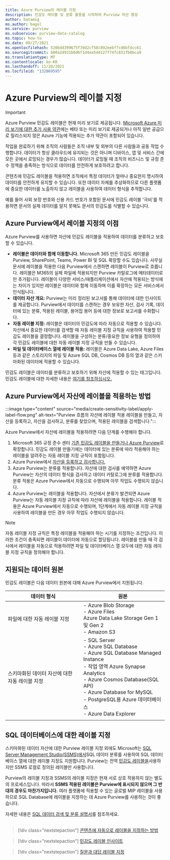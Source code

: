 ```yaml
---
title: Azure Purview의 레이블 지정
description: 민감도 레이블 및 분류 활용을 시작하여 Purview 자산 향상
author: batamig
ms.author: bagol
ms.service: purview
ms.subservice: purview-data-catalog
ms.topic: how-to
ms.date: 09/27/2021
ms.openlocfilehash: 520bdd399675f39d2cf58c892eebf7cd6bf4cc61
ms.sourcegitcommit: b00a2d931b0d6f1d4ea5d4127f74fc831fb0bca9
ms.translationtype: MT
ms.contentlocale: ko-KR
ms.lasthandoff: 11/20/2021
ms.locfileid: "132869595"
---
```

# <a name="labeling-in-azure-purview"></a>Azure Purview의 레이블 지정

> [!IMPORTANT]
> Azure Purview 민감도 레이블은 현재 미리 보기로 제공됩니다. [Microsoft Azure 미리 보기에 대한 추가 사용 약관](https://azure.microsoft.com/support/legal/preview-supplemental-terms/)에는 베타 또는 미리 보기로 제공되거나 아직 일반 공급으로 릴리스되지 않은 Azure 기능에 적용되는 추가 약관이 포함되어 있습니다.
>

작업을 완료하기 위해 조직의 사람들은 조직 내부 및 외부의 다른 사람들과 공동 작업 수행합니다. 데이터가 항상 클라우드에 유지되는 것은 아니며 디바이스, 앱 및 서비스 간에 모든 곳에서 로밍되는 경우가 많습니다. 데이터가 로밍될 때 조직의 비즈니스 및 규정 준수 정책을 충족하는 방식으로 데이터를 안전하게 보호하려고 합니다.</br>

콘텐츠에 민감도 레이블을 적용하면 조직에서 특정 데이터가 얼마나 중요한지 명시하여 데이터를 안전하게 유지할 수 있습니다. 또한 데이터 자체를 추상화하므로 다른 플랫폼에 중요한 데이터를 노출하지 않고 레이블을 사용하여 데이터 형식을 추적합니다.</br>

예를 들어 사회 보장 번호와 신용 카드 번호가 포함된 문서에 민감도 레이블 '극비'를 적용하면 문서의 실제 데이터를 알지 못해도 문서의 민감도를 식별할 수 있습니다.

## <a name="benefits-of-labeling-in-azure-purview"></a>Azure Purview에서 레이블 지정의 이점

Azure Purview를 사용하면 자산에 민감도 레이블을 적용하여 데이터를 분류하고 보호할 수 있습니다.

* **레이블은 데이터와 함께 이동합니다.** Microsoft 365 만든 민감도 레이블을 Purview, SharePoint, Teams, Power BI 및 SQL 확장할 수도 있습니다. 사무실 문서에 레이블을 적용한 다음 Purview에서 스캔하면 레이블이 Purview로 흐릅니다. 레이블은 M365의 실제 파일에 적용되지만 Purview 카탈로그에 메타데이터로만 추가됩니다. 레이블이 다양한 서비스/애플리케이션에서 자산에 적용되는 방식에는 차이가 있지만 레이블은 데이터와 함께 이동하며 이를 확장하는 모든 서비스에서 인식됩니다. 
* **데이터 자산 개요:** Purview는 미리 정리된 보고서를 통해 데이터에 대한 인사이트를 제공합니다. Purview에서 데이터를 스캔하는 경우 보유한 자산, 검사 기록, 데이터에 있는 분류, 적용된 레이블, 용어집 용어 등에 대한 정보로 보고서를 수화합니다.
* **자동 레이블 지정:** 레이블은 데이터의 민감도에 따라 자동으로 적용할 수 있습니다. 자산에서 중요한 데이터를 검색할 때 자동 레이블 지정 규칙을 사용하여 적용할 민감도 레이블을 결정합니다. 레이블을 구성하는 분류/중요한 정보 유형을 정의하여 각 민감도 레이블에 대한 자동 레이블 지정 규칙을 만들 수 있습니다.
* **파일 및 데이터베이스 열에 레이블 적용:** 레이블은 Azure Data Lake, Azure Files 등과 같은 스토리지의 파일 및 Azure SQL DB, Cosmos DB 등의 열과 같은 스키마화된 데이터에 적용할 수 있습니다.

민감도 레이블은 데이터를 분류하고 보호하기 위해 자산에 적용할 수 있는 태그입니다. 민감도 레이블에 대한 자세한 내용은 [여기를 참조하십시오.](/microsoft-365/compliance/create-sensitivity-labels)

## <a name="how-to-apply-labels-to-assets-in-azure-purview"></a>Azure Purview에서 자산에 레이블을 적용하는 방법

:::image type="content" source="media/create-sensitivity-label/apply-label-flow.png" alt-text="Purview 흐름의 자산에 레이블 적용 레이블을 만들고, 자산을 등록하고, 자산을 검사하고, 분류를 찾았으며, 적용된 레이블을 검색합니다.":::

Azure Purview에서 자산에 레이블을 적용하려면 다음 단계를 수행해야 합니다.

1. Microsoft 365 규정 준수 센터 [기존 민감도 레이블을 만들거나 Azure Purview](how-to-automatically-label-your-content.md)로 확장합니다. 민감도 레이블 만들기에는 데이터에 있는 분류에 따라 적용해야 하는 레이블을 알려주는 자동 레이블 지정 규칙이 포함됩니다.
1. Azure Purview에서 [자산을 등록하고 검사합니다.](how-to-automatically-label-your-content.md#scan-your-data-to-apply-sensitivity-labels-automatically)
1. Azure Purview는 분류를 적용합니다. 자산에 대한 검사를 예약하면 Azure Purview는 자산의 데이터 형식을 검사하고 데이터 카탈로그에 분류를 적용합니다. 분류 적용은 Azure Purview에서 자동으로 수행되며 아무 작업도 수행되지 않습니다.
1. Azure Purview는 레이블을 적용합니다. 자산에서 분류가 발견되면 Azure Purview는 자동 레이블 지정 규칙에 따라 자산에 레이블을 적용합니다. 레이블 적용은 Azure Purview에서 자동으로 수행되며, 1단계에서 자동 레이블 지정 규칙을 사용하여 레이블을 만든 경우 아무 작업도 수행되지 않습니다.

> [!NOTE]
> 자동 레이블 지정 규칙은 특정 레이블을 적용해야 하는 시기를 지정하는 조건입니다. 이러한 조건이 충족되면 레이블이 데이터에 자동으로 할당됩니다. 레이블을 만들 때 각 검사에서 레이블을 자동으로 적용하려면 파일 및 데이터베이스 열 모두에 대한 자동 레이블 지정 규칙을 정의해야 합니다.
>

## <a name="supported-data-sources"></a>지원되는 데이터 원본

민감도 레이블은 다음 데이터 원본에 대해 Azure Purview에서 지원됩니다.

|데이터 형식  |원본  |
|---------|---------|
|파일에 대한 자동 레이블 지정     |    - Azure Blob Storage</br>- Azure Files</br>Azure Data Lake Storage Gen 1 및 Gen 2</br>- Amazon S3|
|스키마화된 데이터 자산에 대한 자동 레이블 지정    |  - SQL Server</br>- Azure SQL Database</br>- Azure SQL Database Managed Instance</br>- 작업 영역 Azure Synapse Analytics</br>- Azure Cosmos Database(SQL API)</br> - Azure Database for MySQL</br> - PostgreSQL용 Azure 데이터베이스</br> - Azure Data Explorer</br>  |
| | |

## <a name="labeling-for-sql-databases"></a>SQL 데이터베이스에 대한 레이블 지정

스키마화된 데이터 자산에 대한 Purview 레이블 지정 외에도 Microsoft는 [SQL Server Management Studio(SSMS)에서](/sql/ssms/sql-server-management-studio-ssms)SQL 데이터 분류를 사용하여 SQL 데이터베이스 열에 대한 레이블 지정도 지원합니다. Purview는 전역 [민감도 레이블을](/microsoft-365/compliance/sensitivity-labels)사용하지만 SSMS 로컬로 정의된 레이블만 사용합니다.

Purview의 레이블 지정과 SSMS의 레이블 지정은 현재 서로 상호 작용하지 않는 별도의 프로세스입니다. 따라서 **SSMS 적용된 레이블은 Purview에 표시되지 않으며 그 반대의 경우도 마찬가지입니다.** 여러 플랫폼에 적용할 수 있는 글로벌 MIP 레이블을 사용하므로 SQL Database에 레이블을 지정하는 데 Azure Purview를 사용하는 것이 좋습니다.

자세한 내용은 [SQL 데이터 검색 및 분류 설명서](/sql/relational-databases/security/sql-data-discovery-and-classification)를 참조하세요. </br></br>

> [!div class="nextstepaction"]
> [콘텐츠에 자동으로 레이블을 지정하는 방법](./how-to-automatically-label-your-content.md)

> [!div class="nextstepaction"]
> [민감도 레이블 인사이트](sensitivity-insights.md)

> [!div class="nextstepaction"]
> [질문과 대답 레이블 지정](sensitivity-labels-frequently-asked-questions.yml)
